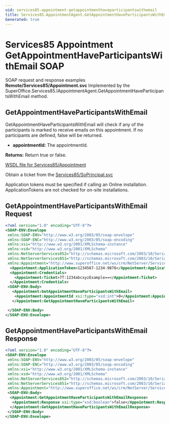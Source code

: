 ```yaml
---
uid: services85-appointment-getappointmenthaveparticipantswithemail
title: Services85.AppointmentAgent.GetAppointmentHaveParticipantsWithEmail SOAP
Generated: true
---
```


# Services85 Appointment GetAppointmentHaveParticipantsWithEmail SOAP

SOAP request and response examples **Remote/Services85/Appointment.svc**
Implemented by the <see cref="M:SuperOffice.Services85.IAppointmentAgent.GetAppointmentHaveParticipantsWithEmail">SuperOffice.Services85.IAppointmentAgent.GetAppointmentHaveParticipantsWithEmail</see> method.

## GetAppointmentHaveParticipantsWithEmail

GetAppointmentHaveParticipantsWithEmail will check if any of the participants is marked to receive emails on this appointment. If no participants are defined, false will be returned.

* **appointmentId:** The appointmentId.

**Returns:** Return true or false.


[WSDL file for Services85/Appointment](../Services85-Appointment.md)

Obtain a ticket from the [Services85/SoPrincipal.svc](../SoPrincipal/SoPrincipal.md)

Application tokens must be specified if calling an Online installation. ApplicationTokens are not checked for on-site installations.

## GetAppointmentHaveParticipantsWithEmail Request

```xml
<?xml version="1.0" encoding="UTF-8"?>
<SOAP-ENV:Envelope
 xmlns:SOAP-ENV="http://www.w3.org/2003/05/soap-envelope"
 xmlns:SOAP-ENC="http://www.w3.org/2003/05/soap-encoding"
 xmlns:xsi="http://www.w3.org/2001/XMLSchema-instance"
 xmlns:xsd="http://www.w3.org/2001/XMLSchema"
 xmlns:NetServerServices852="http://schemas.microsoft.com/2003/10/Serialization/Arrays"
 xmlns:NetServerServices851="http://schemas.microsoft.com/2003/10/Serialization/"
 xmlns:Appointment="http://www.superoffice.net/ws/crm/NetServer/Services85">
  <Appointment:ApplicationToken>1234567-1234-9876</Appointment:ApplicationToken>
  <Appointment:Credentials>
    <Appointment:Ticket>7T:1234abcxyzExample==</Appointment:Ticket>
  </Appointment:Credentials>
 <SOAP-ENV:Body>
   <Appointment:GetAppointmentHaveParticipantsWithEmail>
    <Appointment:AppointmentId xsi:type="xsd:int">0</Appointment:AppointmentId>
   </Appointment:GetAppointmentHaveParticipantsWithEmail>

 </SOAP-ENV:Body>
</SOAP-ENV:Envelope>

```


## GetAppointmentHaveParticipantsWithEmail Response

```xml
<?xml version="1.0" encoding="UTF-8"?>
<SOAP-ENV:Envelope
 xmlns:SOAP-ENV="http://www.w3.org/2003/05/soap-envelope"
 xmlns:SOAP-ENC="http://www.w3.org/2003/05/soap-encoding"
 xmlns:xsi="http://www.w3.org/2001/XMLSchema-instance"
 xmlns:xsd="http://www.w3.org/2001/XMLSchema"
 xmlns:NetServerServices852="http://schemas.microsoft.com/2003/10/Serialization/Arrays"
 xmlns:NetServerServices851="http://schemas.microsoft.com/2003/10/Serialization/"
 xmlns:Appointment="http://www.superoffice.net/ws/crm/NetServer/Services85">
 <SOAP-ENV:Body>
  <Appointment:GetAppointmentHaveParticipantsWithEmailResponse>
   <Appointment:Response xsi:type="xsd:boolean">false</Appointment:Response>
  </Appointment:GetAppointmentHaveParticipantsWithEmailResponse>
 </SOAP-ENV:Body>
</SOAP-ENV:Envelope>

```

